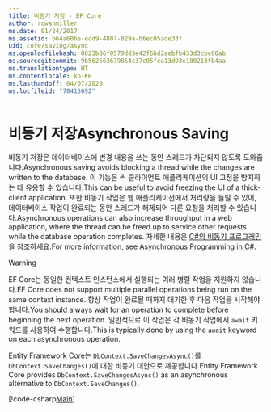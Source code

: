 ```yaml
---
title: 비동기 저장 - EF Core
author: rowanmiller
ms.date: 01/24/2017
ms.assetid: b64a606e-ecd9-4807-829a-b6ec05ade33f
uid: core/saving/async
ms.openlocfilehash: 0823b86f0579dd3e42f6bd2aebfb433d3cbe00ab
ms.sourcegitcommit: 9b562663679854c37c05fca13d93e180213fb4aa
ms.translationtype: HT
ms.contentlocale: ko-KR
ms.lasthandoff: 04/07/2020
ms.locfileid: "78413692"
---
```

# <a name="asynchronous-saving"></a><span data-ttu-id="b88b9-102">비동기 저장</span><span class="sxs-lookup"><span data-stu-id="b88b9-102">Asynchronous Saving</span></span>

<span data-ttu-id="b88b9-103">비동기 저장은 데이터베이스에 변경 내용을 쓰는 동안 스레드가 차단되지 않도록 도와줍니다.</span><span class="sxs-lookup"><span data-stu-id="b88b9-103">Asynchronous saving avoids blocking a thread while the changes are written to the database.</span></span> <span data-ttu-id="b88b9-104">이 기능은 씩 클라이언트 애플리케이션의 UI 고정을 방지하는 데 유용할 수 있습니다.</span><span class="sxs-lookup"><span data-stu-id="b88b9-104">This can be useful to avoid freezing the UI of a thick-client application.</span></span> <span data-ttu-id="b88b9-105">또한 비동기 작업은 웹 애플리케이션에서 처리량을 늘릴 수 있어, 데이터베이스 작업이 완료되는 동안 스레드가 해제되어 다른 요청을 처리할 수 있습니다.</span><span class="sxs-lookup"><span data-stu-id="b88b9-105">Asynchronous operations can also increase throughput in a web application, where the thread can be freed up to service other requests while the database operation completes.</span></span> <span data-ttu-id="b88b9-106">자세한 내용은 [C#의 비동기 프로그래밍](https://docs.microsoft.com/dotnet/csharp/async)을 참조하세요.</span><span class="sxs-lookup"><span data-stu-id="b88b9-106">For more information, see [Asynchronous Programming in C#](https://docs.microsoft.com/dotnet/csharp/async).</span></span>

> [!WARNING]  
> <span data-ttu-id="b88b9-107">EF Core는 동일한 컨텍스트 인스턴스에서 실행되는 여러 병렬 작업을 지원하지 않습니다.</span><span class="sxs-lookup"><span data-stu-id="b88b9-107">EF Core does not support multiple parallel operations being run on the same context instance.</span></span> <span data-ttu-id="b88b9-108">항상 작업이 완료될 때까지 대기한 후 다음 작업을 시작해야 합니다.</span><span class="sxs-lookup"><span data-stu-id="b88b9-108">You should always wait for an operation to complete before beginning the next operation.</span></span> <span data-ttu-id="b88b9-109">일반적으로 이 작업은 각 비동기 작업에서 `await` 키워드를 사용하여 수행합니다.</span><span class="sxs-lookup"><span data-stu-id="b88b9-109">This is typically done by using the `await` keyword on each asynchronous operation.</span></span>

<span data-ttu-id="b88b9-110">Entity Framework Core는 `DbContext.SaveChangesAsync()`를 `DbContext.SaveChanges()`에 대한 비동기 대안으로 제공합니다.</span><span class="sxs-lookup"><span data-stu-id="b88b9-110">Entity Framework Core provides `DbContext.SaveChangesAsync()` as an asynchronous alternative to `DbContext.SaveChanges()`.</span></span>

[!code-csharp[Main](../../../samples/core/Saving/Async/Sample.cs#Sample)]
